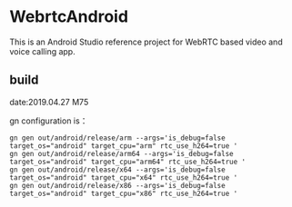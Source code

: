 # WebrtcAndroid

This is an Android Studio reference project for WebRTC based video and voice calling app.

## build

date:2019.04.27
M75


gn configuration is：

```shell
gn gen out/android/release/arm --args='is_debug=false target_os="android" target_cpu="arm" rtc_use_h264=true '
gn gen out/android/release/arm64 --args='is_debug=false target_os="android" target_cpu="arm64" rtc_use_h264=true '
gn gen out/android/release/x64 --args='is_debug=false target_os="android" target_cpu="x64" rtc_use_h264=true '
gn gen out/android/release/x86 --args='is_debug=false target_os="android" target_cpu="x86" rtc_use_h264=true '
```